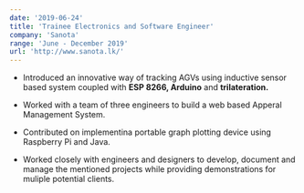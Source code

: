 ```yaml
---
date: '2019-06-24'
title: 'Trainee Electronics and Software Engineer'
company: 'Sanota'
range: 'June - December 2019'
url: 'http://www.sanota.lk/'
---
```


- Introduced an innovative way of tracking AGVs using inductive sensor based system coupled with **ESP 8266, Arduino** and **trilateration.**

- Worked with a team of three engineers to build a web based Apperal Management System.

- Contributed on implementina portable graph plotting device using Raspberry Pi and Java.

- Worked closely with engineers and designers to develop, document and manage the mentioned projects while providing demonstrations for muliple potential clients.
